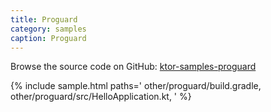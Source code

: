 ```yaml
---
title: Proguard
category: samples
caption: Proguard
---
```


Browse the source code on GitHub: [ktor-samples-proguard](https://github.com/ktorio/ktor-samples/tree/1.3.0/other/proguard)

{% include sample.html paths='
    other/proguard/build.gradle,
    other/proguard/src/HelloApplication.kt,
' %}
